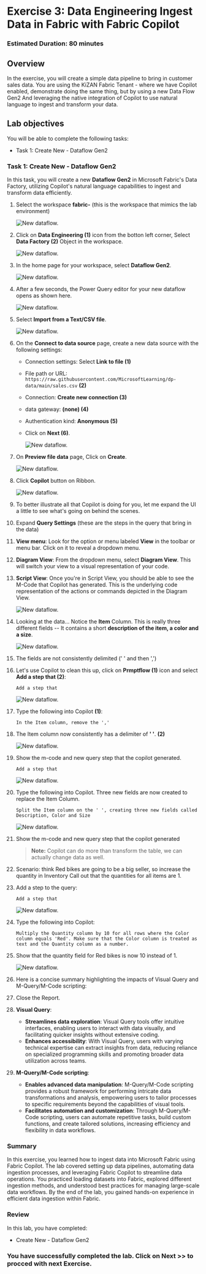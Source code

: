 # Exercise 3: Data Engineering Ingest Data in Fabric with Fabric Copilot

### Estimated Duration: 80 minutes

## Overview

In the exercise, you will create a simple data pipeline to bring in customer sales data. You are using the KiZAN Fabric Tenant - where we have Copilot enabled, demonstrate doing the same thing, but by using a new Data Flow Gen2 And leveraging the native integration of Copilot to use natural language to ingest and transform your data.

## Lab objectives

You will be able to complete the following tasks:

- Task 1: Create New - Dataflow Gen2
 
### Task 1: Create New - Dataflow Gen2

In this task, you will create a new **Dataflow Gen2** in Microsoft Fabric's Data Factory, utilizing Copilot's natural language capabilities to ingest and transform data efficiently.

1. Select the workspace **fabric-<inject key="DeploymentID" enableCopy="false"/>** (this is the workspace that mimics the lab environment)

   ![New dataflow.](./Images/26.png)

1. Click on **Data Engineering (1)** icon from the botton left corner, Select **Data Factory (2)** Object in the workspace.

    ![New dataflow.](./Images/f32.png)

1. In the home page for your workspace, select **Dataflow Gen2**. 

   ![New dataflow.](./Images/data-factorygen2.png)

1. After a few seconds, the Power Query editor for your new dataflow opens as shown here.

   ![New dataflow.](./Images/new-dataflow.png)

1. Select **Import from a Text/CSV file**.

   ![New dataflow.](./Images/f33.png)

1. On the **Connect to data source** page, create a new data source with the following settings:

    - Connection settings: Select **Link to file (1)**
    - File path or URL: `https://raw.githubusercontent.com/MicrosoftLearning/dp-data/main/sales.csv` **(2)**
    - Connection: **Create new connection (3)**
    - data gateway: **(none) (4)**
    - Authentication kind: **Anonymous (5)**
    - Click on **Next (6)**.

      ![New dataflow.](./Images/29.png)

1. On **Preview file data** page, Click on **Create**.

   ![New dataflow.](./Images/30.png)

1. Click **Copilot** button on Ribbon. 

    ![New dataflow.](./Images/31.png)

1. To better illustrate all that Copilot is doing for you, let me expand the UI a little to see what's going on behind the scenes.

1. Expand **Query Settings** (these are the steps in the query that bring in the data)

1. **View menu**: Look for the option or menu labeled **View** in the toolbar or menu bar. Click on it to reveal a dropdown menu.

1. **Diagram View**: From the dropdown menu, select **Diagram View**. This will switch your view to a visual representation of your code.

1. **Script View**: Once you're in Script View, you should be able to see the M-Code that Copilot has generated. This is the underlying code representation of the actions or commands depicted in the Diagram View.

   ![New dataflow.](./Images/1.png)

1. Looking at the data… Notice the **Item** Column. This is really three different fields -- It contains a short **description of the item, a color and a size**.

   ![New dataflow.](./Images/f35.png)

1.	The fields are not consistently delimited (' ' and then ',')

1. Let's use Copilot to clean this up, click on **Prmptflow (1)** icon and select **Add a step that (2)**:

    ```
   	Add a step that
    ```
    ![New dataflow.](./Images/f36.png)

1. Type the following into Copilot **(1)**:
 
    ```
    In the Item column, remove the ','
    ```
 
1. The Item column now consistently has a delimiter of **' '**. **(2)**

   ![New dataflow.](./Images/f55.png)

1. Show the m-code and new query step that the copilot generated.
 
   ```
   Add a step that
   ```
   ![New dataflow.](./Images/3.png)

1. Type the following into Copilot. Three new fields are now created to replace the Item Column.
 
    ```
    Split the Item column on the ' ', creating three new fields called Description, Color and Size
    ```

   ![New dataflow.](./Images/f37.png)

1. Show the m-code and new query step that the copilot generated
 
   >**Note:** Copilot can do more than transform the table, we can actually change data as well.

1. Scenario: think Red bikes are going to be a big seller, so increase the quantity in Inventory
Call out that the quantities for all items are 1.
 
1. Add a step to the query:

   ```
   Add a step that
   ```
   ![New dataflow.](./Images/3.png)

1. Type the following into Copilot:
 
    ```
    Multiply the Quantity column by 10 for all rows where the Color column equals 'Red'. Make sure that the Color column is treated as text and the Quantity column as a number.
    ```
 
1. Show that the quantity field for Red bikes is now 10 instead of 1.

   ![New dataflow.](./Images/6.png)
 
1. Here is a concise summary highlighting the impacts of Visual Query and M-Query/M-Code scripting:

1. Close the Report.

1. **Visual Query**:
   - **Streamlines data exploration**: Visual Query tools offer intuitive interfaces, enabling users to interact with data visually, and facilitating quicker insights without extensive coding.
   - **Enhances accessibility**: With Visual Query, users with varying technical expertise can extract insights from data, reducing reliance on specialized programming skills and promoting broader data utilization across teams.

1. **M-Query/M-Code scripting**:
   - **Enables advanced data manipulation**: M-Query/M-Code scripting provides a robust framework for performing intricate data transformations and analysis, empowering users to tailor processes to specific requirements beyond the capabilities of visual tools.
   - **Facilitates automation and customization**: Through M-Query/M-Code scripting, users can automate repetitive tasks, build custom functions, and create tailored solutions, increasing efficiency and flexibility in data workflows.

### Summary

In this exercise, you learned how to ingest data into Microsoft Fabric using Fabric Copilot. The lab covered setting up data pipelines, automating data ingestion processes, and leveraging Fabric Copilot to streamline data operations. You practiced loading datasets into Fabric, explored different ingestion methods, and understood best practices for managing large-scale data workflows. By the end of the lab, you gained hands-on experience in efficient data ingestion within Fabric.

### Review
In this lab, you have completed:

  + Create New - Dataflow Gen2

### You have successfully completed the lab. Click on Next >> to procced with next Exercise.
